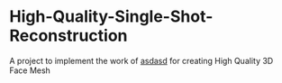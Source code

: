 # High-Quality-Single-Shot-Reconstruction
A project to implement the work of [asdasd](https://studios.disneyresearch.com/wp-content/uploads/2019/03/High-Quality-Single-Shot-Capture-of-Facial-Geometry.pdf) for creating High Quality 3D Face Mesh
